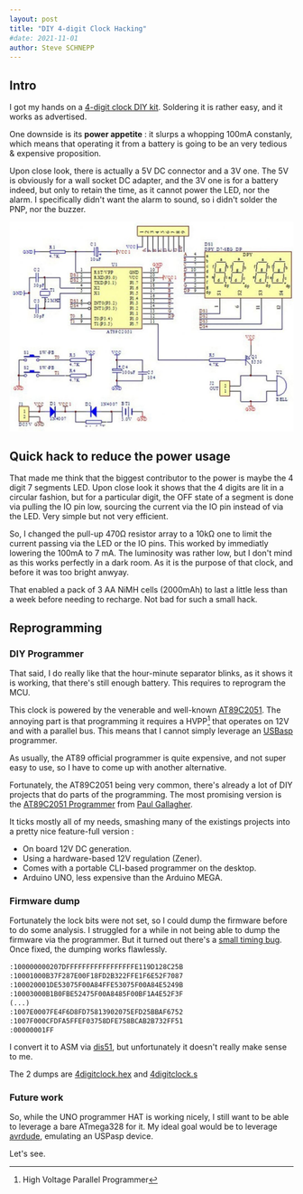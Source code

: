 ```yaml
---
layout: post
title: "DIY 4-digit Clock Hacking"
#date: 2021-11-01
author: Steve SCHNEPP
---
```


## Intro

I got my hands on a [4-digit clock DIY kit](https://aliexpress.com/item/33004214555.html).
Soldering it is rather easy, and it works as advertised.

One downside is its **power appetite** : it slurps a whopping 100mA
constanly, which means that operating it from a battery is going to be an
very tedious & expensive proposition.

Upon close look, there is actually a 5V DC connector and a 3V one.
The 5V is obviously for a wall socket DC adapter, and the 3V one is for a
battery indeed, but only to retain the time, as it cannot power the LED, nor
the alarm. I specifically didn't want the alarm to sound, so i didn't solder
the PNP, nor the buzzer.

![Schematics](/assets/images/893663.jpg)

## Quick hack to reduce the power usage

That made me think that the biggest contributor to the power is maybe the 4
digit 7 segments LED. Upon close look it shows that the 4 digits are lit in a
circular fashion, but for a particular digit, the OFF state of a segment is
done via pulling the IO pin low, sourcing the current via the IO pin instead of
via the LED. Very simple but not very efficient.

So, I changed the pull-up 470&#x2126; resistor array to a 10k&#x2126; one to
limit the current passing via the LED or the IO pins. This worked by immediatly
lowering the 100mA to 7 mA. The luminosity was rather low, but I don't mind as
this works perfectly in a dark room. As it is the purpose of that clock, and
before it was too bright anwyay.

That enabled a pack of 3 AA NiMH cells (2000mAh) to last a little less than a
week before needing to recharge.  Not bad for such a small hack.

## Reprogramming

### DIY Programmer

That said, I do really like that the hour-minute separator blinks, as it shows
it is working, that there's still enough battery. This requires to reprogram
the MCU.

This clock is powered by the venerable and well-known
[AT89C2051](https://www.microchip.com/en-us/product/AT89C2051).
The annoying part is that programming it requires a HVPP[^1] that operates
on 12V and with a parallel bus. This means that I cannot simply leverage an
[USBasp](https://www.fischl.de/usbasp/) programmer.

As usually, the AT89 official programmer is quite expensive, and not super easy to
use, so I have to come up with another alternative.

Fortunately, the AT89C2051 being very common, there's already a lot of DIY
projects that do parts of the programming. The most promising version is the
[AT89C2051 Programmer](https://leap.tardate.com/8051/at89c2051/programmer/)
from [Paul Gallagher](https://github.com/tardate).

It ticks mostly all of my needs, smashing many of the existings projects into a
pretty nice feature-full version :

* On board 12V DC generation.
* Using a hardware-based 12V regulation (Zener).
* Comes with a portable CLI-based programmer on the desktop.
* Arduino UNO, less expensive than the Arduino MEGA.

### Firmware dump

Fortunately the lock bits were not set, so I could dump the firmware before to
do some analysis.  I struggled for a while in not being able to dump the
firmware via the programmer. But it turned out there's a [small timing bug](https://github.com/tardate/LittleArduinoProjects/issues/22).
Once fixed, the dumping works flawlessly.

	:100000000207DFFFFFFFFFFFFFFFFFE119D128C25B
	:10001000B37F287E00F18FD2B322FFE1F6E52F7087
	:100020001DE53075F00A84FFE53075F00A84E5249B
	:10003000B1B0FBE52475F00A8485F00BF1A4E52F3F
	(...)
	:1007E0007FE4F6D8FD75813902075EFD25BBAF6752
	:1007F000CFDFA5FFEF03758DFE758BCAB2B732FF51
	:00000001FF

I convert it to ASM via [dis51](http://plit.de/asem-51/dis51.html), but
unfortunately it doesn't really make sense to me.

The 2 dumps are [4digitclock.hex](/assets/firmware/4digitclock.hex) and
[4digitclock.s](/assets/firmware/4digitclock.s)

### Future work

So, while the UNO programmer HAT is working nicely, I still want to be able to
leverage a bare ATmega328 for it. My ideal goal would be to leverage
[avrdude](https://www.nongnu.org/avrdude/), emulating an USPasp device.

Let's see.

[^1]: High Voltage Parallel Programmer
